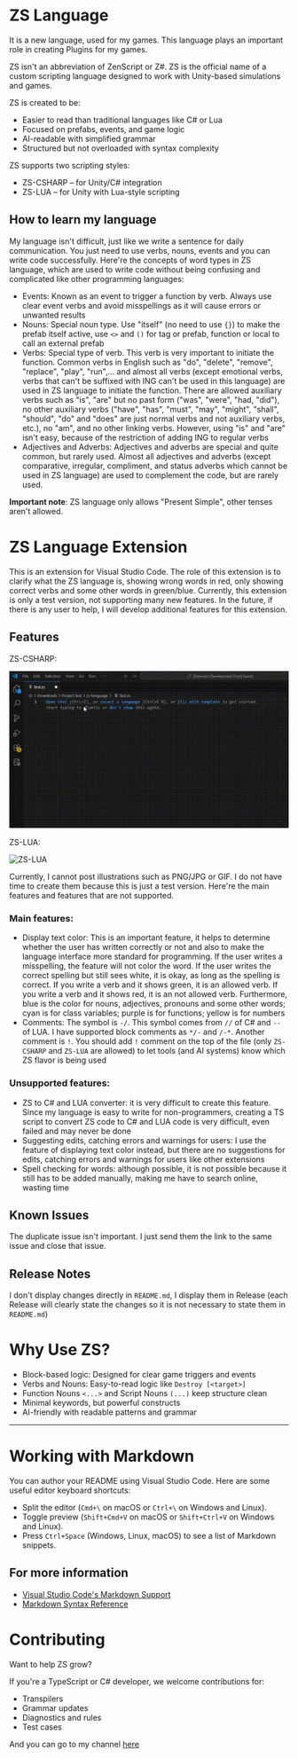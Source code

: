 # ZS Language

It is a new language, used for my games. This language plays an important role in creating Plugins for my games.

ZS isn't an abbreviation of ZenScript or Z#. ZS is the official name of a custom scripting language designed to work with Unity-based simulations and games.

ZS is created to be:
- Easier to read than traditional languages like C# or Lua
- Focused on prefabs, events, and game logic
- AI-readable with simplified grammar
- Structured but not overloaded with syntax complexity

ZS supports two scripting styles:
- ZS-CSHARP – for Unity/C# integration
- ZS-LUA – for Unity with Lua-style scripting

## How to learn my language

My language isn't difficult, just like we write a sentence for daily communication. You just need to use verbs, nouns, events and you can write code successfully. Here're the concepts of word types in ZS language, which are used to write code without being confusing and complicated like other programming languages:
- Events: Known as an event to trigger a function by verb. Always use clear event verbs and avoid misspellings as it will cause errors or unwanted results  
- Nouns: Special noun type. Use "itself" (no need to use `{}`) to make the prefab itself active, use `<>` and `()` for tag or prefab, function or local to call an external prefab  
- Verbs: Special type of verb. This verb is very important to initiate the function. Common verbs in English such as "do", "delete", "remove", "replace", "play", "run",... and almost all verbs (except emotional verbs, verbs that can't be suffixed with ING can't be used in this language) are used in ZS language to initiate the function. There are allowed auxiliary verbs such as "is", "are" but no past form ("was", "were", "had, "did"), no other auxiliary verbs ("have", "has", "must", "may", "might", "shall", "should", "do" and "does" are just normal verbs and not auxiliary verbs, etc.), no "am", and no other linking verbs. However, using "is" and "are" isn't easy, because of the restriction of adding ING to regular verbs
- Adjectives and Adverbs: Adjectives and adverbs are special and quite common, but rarely used. Almost all adjectives and adverbs (except comparative, irregular, compliment, and status adverbs which cannot be used in ZS language) are used to complement the code, but are rarely used.  

**Important note**: ZS language only allows "Present Simple", other tenses aren't allowed.

# ZS Language Extension

This is an extension for Visual Studio Code. The role of this extension is to clarify what the ZS language is, showing wrong words in red, only showing correct verbs and some other words in green/blue. Currently, this extension is only a test version, not supporting many new features. In the future, if there is any user to help, I will develop additional features for this extension.

## Features

ZS-CSHARP:

![ZS-CSHARP](https://raw.githubusercontent.com/SuperHero2010/Test/refs/heads/main/Archive/20250626_094438_Modified.gif)

ZS-LUA:

![ZS-LUA](https://raw.githubusercontent.com/SuperHero2010/Test/refs/heads/main/Archive/20250709_120624.gif)

Currently, I cannot post illustrations such as PNG/JPG or GIF. I do not have time to create them because this is just a test version. Here're the main features and features that are not supported.

### Main features:
- Display text color: This is an important feature, it helps to determine whether the user has written correctly or not and also to make the language interface more standard for programming. If the user writes a misspelling, the feature will not color the word. If the user writes the correct spelling but still sees white, it is okay, as long as the spelling is correct. If you write a verb and it shows green, it is an allowed verb. If you write a verb and it shows red, it is an not allowed verb. Furthermore, blue is the color for nouns, adjectives, pronouns and some other words; cyan is for class variables; purple is for functions; yellow is for numbers
- Comments: The symbol is `-/`. This symbol comes from `//` of C# and `--` of LUA. I have supported block comments as `*/-` and `/-*`. Another comment is `!`. You should add `!` comment on the top of the file (only `ZS-CSHARP` and `ZS-LUA` are allowed) to let tools (and AI systems) know which ZS flavor is being used
### Unsupported features:
- ZS to C# and LUA converter: it is very difficult to create this feature. Since my language is easy to write for non-programmers, creating a TS script to convert ZS code to C# and LUA code is very difficult, even failed and may never be done
- Suggesting edits, catching errors and warnings for users: I use the feature of displaying text color instead, but there are no suggestions for edits, catching errors and warnings for users like other extensions
- Spell checking for words: although possible, it is not possible because it still has to be added manually, making me have to search online, wasting time

## Known Issues

The duplicate issue isn't important. I just send them the link to the same issue and close that issue.

## Release Notes

I don't display changes directly in `README.md`, I display them in Release (each Release will clearly state the changes so it is not necessary to state them in `README.md`)

# Why Use ZS?
- Block-based logic: Designed for clear game triggers and events
- Verbs and Nouns: Easy-to-read logic like `Destroy [<target>]`
- Function Nouns `<...>` and Script Nouns `(...)` keep structure clean
- Minimal keywords, but powerful constructs
- AI-friendly with readable patterns and grammar

---

# Working with Markdown

You can author your README using Visual Studio Code. Here are some useful editor keyboard shortcuts:

* Split the editor (`Cmd+\` on macOS or `Ctrl+\` on Windows and Linux).
* Toggle preview (`Shift+Cmd+V` on macOS or `Shift+Ctrl+V` on Windows and Linux).
* Press `Ctrl+Space` (Windows, Linux, macOS) to see a list of Markdown snippets.

## For more information

* [Visual Studio Code's Markdown Support](http://code.visualstudio.com/docs/languages/markdown)
* [Markdown Syntax Reference](https://help.github.com/articles/markdown-basics/)

# Contributing
Want to help ZS grow?

If you're a TypeScript or C# developer, we welcome contributions for:
- Transpilers
- Grammar updates
- Diagnostics and rules
- Test cases

And you can go to my channel [here](https://youtube.com/@SuperHero20102)
